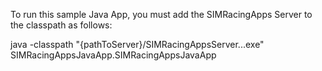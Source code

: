 To run this sample Java App, you must add the SIMRacingApps Server to the classpath as follows:

java -classpath "{pathToServer}/SIMRacingAppsServer...exe" SIMRacingAppsJavaApp.SIMRacingAppsJavaApp